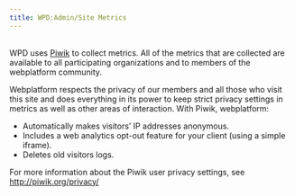 ```yaml
---
title: WPD:Admin/Site Metrics
---
```

<p><br />
WPD uses <a rel="nofollow" class="external text" href="http://piwik.org">Piwik</a> to collect metrics. All of the metrics that are collected are available to all participating organizations and to members of the webplatform community.
</p><p>Webplatform respects the privacy of our members and all those who visit this site and does everything in its power to keep strict privacy settings in metrics as well as other areas of interaction. With Piwik, webplatform:
</p>
<ul><li>Automatically makes visitors’ IP addresses anonymous.</li>
<li>Includes a web analytics opt-out feature for your client (using a simple iframe).</li>
<li>Deletes old visitors logs.</li></ul>
<p>For more information about the Piwik user privacy settings, see <a rel="nofollow" class="external free" href="http://piwik.org/privacy/">http://piwik.org/privacy/</a>
</p>
<div class="attribution">
<p><br />
</p><p><br />
</p>
</div>

<!-- 
NewPP limit report
CPU time usage: 0.026 seconds
Real time usage: 0.032 seconds
Preprocessor visited node count: 42/1000000
Preprocessor generated node count: 415/1000000
Post‐expand include size: 66/2097152 bytes
Template argument size: 6/2097152 bytes
Highest expansion depth: 4/40
Expensive parser function count: 0/100
-->

<!-- 
Transclusion expansion time report (%,ms,calls,template)
100.00%   23.803      1 - -total
 52.87%   12.585      1 - Template:Flags
 33.64%    8.008      1 - Template:External_Attribution
 10.86%    2.585      1 - Template:Basic_Page
-->

<!-- Saved in parser cache with key wpwiki:pcache:idhash:399-0!*!*!*!*!*!*!esi=1 and timestamp 20150731111748 and revision id 3410
 -->
